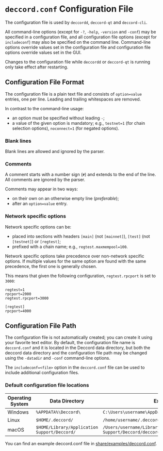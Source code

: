 # `deccord.conf` Configuration File

The configuration file is used by `deccordd`, `deccord-qt` and `deccord-cli`.

All command-line options (except for `-?`, `-help`, `-version` and `-conf`) may be specified in a configuration file, and all configuration file options (except for `includeconf`) may also be specified on the command line. Command-line options override values set in the configuration file and configuration file options override values set in the GUI.

Changes to the configuration file while `deccordd` or `deccord-qt` is running only take effect after restarting.

## Configuration File Format

The configuration file is a plain text file and consists of `option=value` entries, one per line. Leading and trailing whitespaces are removed.

In contrast to the command-line usage:
- an option must be specified without leading `-`;
- a value of the given option is mandatory; e.g., `testnet=1` (for chain selection options), `noconnect=1` (for negated options).

### Blank lines

Blank lines are allowed and ignored by the parser.

### Comments

A comment starts with a number sign (`#`) and extends to the end of the line. All comments are ignored by the parser.

Comments may appear in two ways:
- on their own on an otherwise empty line (_preferable_);
- after an `option=value` entry.

### Network specific options

Network specific options can be:
- placed into sections with headers `[main]` (not `[mainnet]`), `[test]` (not `[testnet]`) or `[regtest]`;
- prefixed with a chain name; e.g., `regtest.maxmempool=100`.

Network specific options take precedence over non-network specific options.
If multiple values for the same option are found with the same precedence, the
first one is generally chosen.

This means that given the following configuration, `regtest.rpcport` is set to `3000`:

```
regtest=1
rpcport=2000
regtest.rpcport=3000

[regtest]
rpcport=4000
```

## Configuration File Path

The configuration file is not automatically created; you can create it using your favorite text editor. By default, the configuration file name is `deccord.conf` and it is located in the Deccord data directory, but both the deccord data directory and the configuration file path may be changed using the `-datadir` and `-conf` command-line options.

The `includeconf=<file>` option in the `deccord.conf` file can be used to include additional configuration files.

### Default configuration file locations

Operating System | Data Directory | Example Path
-- | -- | --
Windows | `%APPDATA%\Deccord\` | `C:\Users\username\AppData\Roaming\Deccord\deccord.conf`
Linux | `$HOME/.deccord/` | `/home/username/.deccord/deccord.conf`
macOS | `$HOME/Library/Application Support/Deccord/` | `/Users/username/Library/Application Support/Deccord/deccord.conf`

You can find an example deccord.conf file in [share/examples/deccord.conf](../share/examples/deccord.conf).
